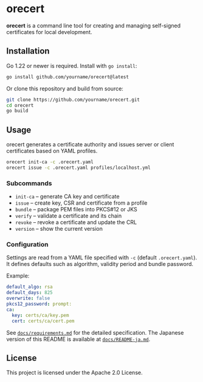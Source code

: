 # orecert

**orecert** is a command line tool for creating and managing self-signed certificates for local development.

## Installation

Go 1.22 or newer is required. Install with `go install`:

```bash
go install github.com/yourname/orecert@latest
```

Or clone this repository and build from source:

```bash
git clone https://github.com/yourname/orecert.git
cd orecert
go build
```

## Usage

orecert generates a certificate authority and issues server or client certificates based on YAML profiles.

```bash
orecert init-ca -c .orecert.yaml
orecert issue -c .orecert.yaml profiles/localhost.yml
```

### Subcommands

- `init-ca` – generate CA key and certificate
- `issue` – create key, CSR and certificate from a profile
- `bundle` – package PEM files into PKCS#12 or JKS
- `verify` – validate a certificate and its chain
- `revoke` – revoke a certificate and update the CRL
- `version` – show the current version

### Configuration

Settings are read from a YAML file specified with `-c` (default `.orecert.yaml`).
It defines defaults such as algorithm, validity period and bundle password.

Example:

```yaml
default_algo: rsa
default_days: 825
overwrite: false
pkcs12_password: prompt:
ca:
  key: certs/ca/key.pem
  cert: certs/ca/cert.pem
```

See [`docs/requirements.md`](docs/requirements.md) for the detailed specification.
The Japanese version of this README is available at [`docs/README-ja.md`](docs/README-ja.md).

## License

This project is licensed under the Apache 2.0 License.
